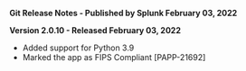 **Git Release Notes - Published by Splunk February 03, 2022**


**Version 2.0.10 - Released February 03, 2022**

* Added support for Python 3.9
* Marked the app as FIPS Compliant [PAPP-21692]